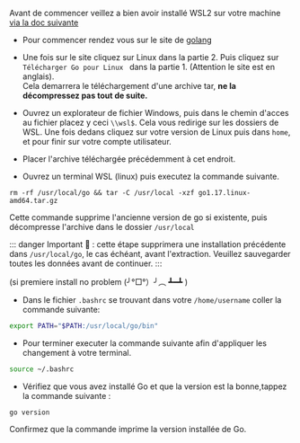 Avant de commencer veillez a bien avoir installé WSL2 sur votre machine [via la doc suivante](https://github.com/Lyon-Ynov-Campus/Docs/blob/main/WSL2.md)

* Pour commencer rendez vous sur le site de [golang](https://golang.org/doc/install)

* Une fois sur le site cliquez sur Linux dans la partie 2. Puis cliquez sur `Télécharger Go pour Linux ` dans la partie 1. (Attention le site est en anglais).<br>
Cela demarrera le téléchargement d'une archive tar, **ne la décompressez pas tout de suite.**

* Ouvrez un explorateur de fichier Windows, puis dans le chemin d'acces au fichier placez y ceci ```\\wsl$```.
Cela vous redirige sur les dossiers de WSL.
Une fois dedans cliquez sur votre version de Linux puis dans `home`, et pour finir sur votre compte utilisateur.

* Placer l'archive téléchargée précédemment à cet endroit.

* Ouvrez un terminal WSL (linux) puis executez la commande suivante. 
```
rm -rf /usr/local/go && tar -C /usr/local -xzf go1.17.linux-amd64.tar.gz
```
Cette commande supprime l'ancienne version de go si existente, puis décompresse l'archive dans le dossier `/usr/local`

::: danger
Important 🚩 : cette étape supprimera une installation précédente dans ```/usr/local/go```, le cas échéant, avant l'extraction. Veuillez sauvegarder toutes les données avant de continuer.
:::

(si premiere install no problem (╯°□°）╯︵ ┻━┻ )

* Dans le fichier `.bashrc` se trouvant dans votre `/home/username` coller la commande suivante: 
``` bash
export PATH="$PATH:/usr/local/go/bin"
```

* Pour terminer executer la commande suivante afin d'appliquer les changement à votre terminal.
``` bash
source ~/.bashrc
```

* Vérifiez que vous avez installé Go et que la version est la bonne,tappez la commande suivante :
```
go version
```
Confirmez que la commande imprime la version installée de Go.